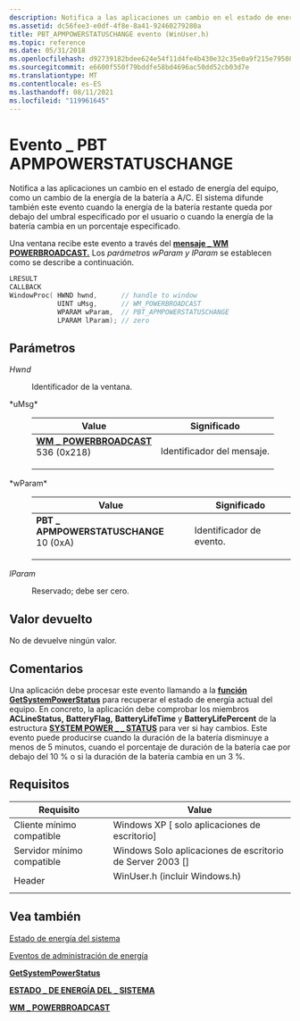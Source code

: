 ```yaml
---
description: Notifica a las aplicaciones un cambio en el estado de energía del equipo, como un cambio de la energía de la batería a A/C.
ms.assetid: dc56fee3-e0df-4f8e-8a41-92460279280a
title: PBT_APMPOWERSTATUSCHANGE evento (WinUser.h)
ms.topic: reference
ms.date: 05/31/2018
ms.openlocfilehash: d92739182bdee624e54f11d4fe4b430e32c35e0a9f215e795081a713ea67b41f
ms.sourcegitcommit: e6600f550f79bddfe58bd4696ac50dd52cb03d7e
ms.translationtype: MT
ms.contentlocale: es-ES
ms.lasthandoff: 08/11/2021
ms.locfileid: "119961645"
---
```

# <a name="pbt_apmpowerstatuschange-event"></a>Evento \_ PBT APMPOWERSTATUSCHANGE

Notifica a las aplicaciones un cambio en el estado de energía del equipo, como un cambio de la energía de la batería a A/C. El sistema difunde también este evento cuando la energía de la batería restante queda por debajo del umbral especificado por el usuario o cuando la energía de la batería cambia en un porcentaje especificado.

Una ventana recibe este evento a través del [**mensaje \_ WM POWERBROADCAST.**](wm-powerbroadcast.md) Los *parámetros wParam* *y lParam* se establecen como se describe a continuación.


```C++
LRESULT 
CALLBACK 
WindowProc( HWND hwnd,      // handle to window
            UINT uMsg,      // WM_POWERBROADCAST
            WPARAM wParam,  // PBT_APMPOWERSTATUSCHANGE
            LPARAM lParam); // zero
```



## <a name="parameters"></a>Parámetros

<dl> <dt>

*Hwnd* 
</dt> <dd>

Identificador de la ventana.

</dd> <dt>*uMsg*</dt> <dd> 

| Value                                                                                                                                                                                                                                                                   | Significado                        |
|-------------------------------------------------------------------------------------------------------------------------------------------------------------------------------------------------------------------------------------------------------------------------|--------------------------------|
| <span id="WM_POWERBROADCAST"></span><span id="wm_powerbroadcast"></span><dl> <dt>**[**WM \_ POWERBROADCAST**](wm-powerbroadcast.md)**</dt> <dt>536 (0x218)</dt> </dl> | Identificador del mensaje.<br/> |



 

</dd> <dt>*wParam*</dt> <dd> 

| Value                                                                                                                                                                                                                                                        | Significado                      |
|--------------------------------------------------------------------------------------------------------------------------------------------------------------------------------------------------------------------------------------------------------------|------------------------------|
| <span id="PBT_APMPOWERSTATUSCHANGE"></span><span id="pbt_apmpowerstatuschange"></span><dl> <dt>**PBT \_ APMPOWERSTATUSCHANGE**</dt> <dt>10 (0xA)</dt> </dl> | Identificador de evento.<br/> |



 

</dd> <dt>

*lParam* 
</dt> <dd>

Reservado; debe ser cero.

</dd> </dl>

## <a name="return-value"></a>Valor devuelto

No de devuelve ningún valor.

## <a name="remarks"></a>Comentarios

Una aplicación debe procesar este evento llamando a la [**función GetSystemPowerStatus**](/windows/desktop/api/Winbase/nf-winbase-getsystempowerstatus) para recuperar el estado de energía actual del equipo. En concreto, la aplicación debe comprobar los miembros **ACLineStatus,** **BatteryFlag,** **BatteryLifeTime** y **BatteryLifePercent** de la estructura [**SYSTEM POWER \_ \_ STATUS**](/windows/desktop/api/Winbase/ns-winbase-system_power_status) para ver si hay cambios. Este evento puede producirse cuando la duración de la batería disminuye a menos de 5 minutos, cuando el porcentaje de duración de la batería cae por debajo del 10 % o si la duración de la batería cambia en un 3 %.

## <a name="requirements"></a>Requisitos



| Requisito | Value |
|-------------------------------------|----------------------------------------------------------------------------------------------------------|
| Cliente mínimo compatible<br/> | Windows XP \[ solo aplicaciones de escritorio\]<br/>                                                              |
| Servidor mínimo compatible<br/> | Windows Solo aplicaciones de escritorio de Server 2003 \[\]<br/>                                                     |
| Header<br/>                   | <dl> <dt>WinUser.h (incluir Windows.h)</dt> </dl> |



## <a name="see-also"></a>Vea también

<dl> <dt>

[Estado de energía del sistema](system-power-status.md)
</dt> <dt>

[Eventos de administración de energía](power-management-events.md)
</dt> <dt>

[**GetSystemPowerStatus**](/windows/desktop/api/Winbase/nf-winbase-getsystempowerstatus)
</dt> <dt>

[**ESTADO \_ DE ENERGÍA DEL \_ SISTEMA**](/windows/desktop/api/Winbase/ns-winbase-system_power_status)
</dt> <dt>

[**WM \_ POWERBROADCAST**](wm-powerbroadcast.md)
</dt> </dl>

 

 




